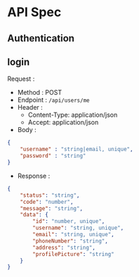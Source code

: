 # API Spec

## Authentication

## login

Request :
- Method : POST
- Endpoint : `/api/users/me`
- Header :
    - Content-Type: application/json
    - Accept: application/json
- Body :

```json
{
    "username" : "string|email, unique",
    "password" : "string"
}
```

- Response :

```json
{
    "status": "string",
    "code": "number",
    "message": "string",
    "data": {
        "id": "number, unique",
        "username": "string, unique",
        "email": "string, unique",
        "phoneNumber": "string",
        "address": "string",
        "profilePicture": "string"
    }
}
```